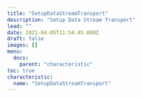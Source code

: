 ```yaml
---
title: "SetupDataStreamTransport"
description: "Setup Data Stream Transport"
lead: ""
date: 2021-04-05T11:54:45.000Z
draft: false
images: []
menu:
  docs:
    parent: "characteristic"
toc: true
characteristic:
  name: "SetupDataStreamTransport"
---
```


